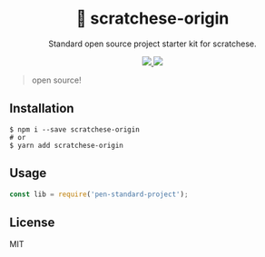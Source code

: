 <h1 align="center">
🎁 scratchese-origin
</h1>
<p align="center">
Standard open source project starter kit for scratchese.
</p>

<p align="center">
   <a href="https://github.com/amazingandyyy/scratchese-origin/blob/master/LICENSE">
      <img src="https://img.shields.io/badge/License-MIT-green.svg" />
   </a>
   <a href="https://circleci.com/gh/amazingandyyy/scratchese-origin">
      <img src="https://circleci.com/gh/amazingandyyy/scratchese-origin.svg?style=svg" />
   </a>
</p>

> open source!


## Installation

```shell
$ npm i --save scratchese-origin
# or
$ yarn add scratchese-origin
```

## Usage

```javascript
const lib = require('pen-standard-project');

```

## License

MIT
